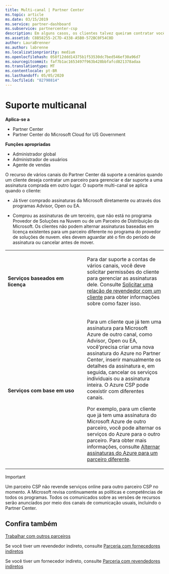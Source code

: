 ```yaml
---
title: Multi-canal | Partner Center
ms.topic: article
ms.date: 03/15/2019
ms.service: partner-dashboard
ms.subservice: partnercenter-csp
description: Em alguns casos, os clientes talvez queiram contratar você para provisionar e dar suporte a uma assinatura que eles compraram em outro lugar.
ms.assetid: C8B58255-2C7D-4338-A5B0-572BC0F54C0D
author: LauraBrenner
ms.author: labrenne
ms.localizationpriority: medium
ms.openlocfilehash: 058f12ddd14375b1f53530dc7bed546ef30a96d7
ms.sourcegitcommit: faf7b1ac1653497f963b428bbfafcd821378adaa
ms.translationtype: MT
ms.contentlocale: pt-BR
ms.lasthandoff: 05/05/2020
ms.locfileid: "82798814"
---
```

# <a name="multi-channel-support"></a>Suporte multicanal

**Aplica-se a**

-  Partner Center
-  Partner Center do Microsoft Cloud for US Government

**Funções apropriadas**
-   Administrador global
-   Administrador de usuários
-   Agente de vendas

O recurso de vários canais do Partner Center dá suporte a cenários quando um cliente deseja contratar um parceiro para gerenciar e dar suporte a uma assinatura comprada em outro lugar. O suporte multi-canal se aplica quando o cliente:

-   Já tiver comprado assinaturas da Microsoft diretamente ou através dos programas Advisor, Open ou EA.

-   Comprou as assinaturas de um terceiro, que não está no programa Provedor de Soluções na Nuvem ou de um Parceiro de Distribuição da Microsoft. Os clientes não podem alternar assinaturas baseadas em licença existentes para um parceiro diferente no programa do provedor de soluções de nuvem. eles devem aguardar até o fim do período de assinatura ou cancelar antes de mover.


<table>
<colgroup>
<col width="50%" />
<col width="50%" />
</colgroup>
<tbody>
<tr class="odd">
<td><p><strong>Serviços baseados em licença</strong></p></td>
<td><p>Para dar suporte a contas de vários canais, você deve solicitar permissões do cliente para gerenciar as assinaturas dele. Consulte <a href="request-a-relationship-with-a-customer.md" data-raw-source="[Request a reseller relationship with a customer](request-a-relationship-with-a-customer.md)">Solicitar uma relação de revendedor com um cliente</a> para obter informações sobre como fazer isso.</p></td>
</tr>
<tr class="even">
<td><p><strong>Serviços com base em uso</strong></p></td>
<td>
<p>Para um cliente que já tem uma assinatura para Microsoft Azure de outro canal, como Advisor, Open ou EA, você&#39;precisa criar uma nova assinatura do Azure no Partner Center, inserir manualmente os detalhes da assinatura e, em seguida, cancelar os serviços individuais ou a assinatura inteira. O Azure CSP pode coexistir com diferentes canais.</p>
<p>Por exemplo, para um cliente que já tem uma assinatura do Microsoft Azure de outro parceiro, você pode alternar os serviços do Azure para o outro parceiro.  Para obter mais informações, consulte <a href="switch-azure-subscriptions-to-a-different-partner.md" data-raw-source="[Switch Azure subscriptions to a different partner](switch-azure-subscriptions-to-a-different-partner.md)">Alternar assinaturas do Azure para um parceiro diferente</a>.</p>
</td>
</tr>
</tbody>
</table>

> [!IMPORTANT]  
> Um parceiro CSP não revende serviços online para outro parceiro CSP no momento. A Microsoft revisa continuamente as políticas e competências de todos os programas. Todos os comunicados sobre as versões de recursos serão anunciados por meio dos canais de comunicação usuais, incluindo o Partner Center. 

## <a name="see-also"></a>Confira também

[Trabalhar com outros parceiros](work-with-other-partners.md)

Se você tiver um revendedor indireto, consulte [Parceria com fornecedores indiretos](indirect-reseller-tasks-in-partner-center.md)

Se você tiver um fornecedor indireto, consulte [Parceria com revendedores indiretos](indirect-provider-tasks-in-partner-center.md) 

 

 



